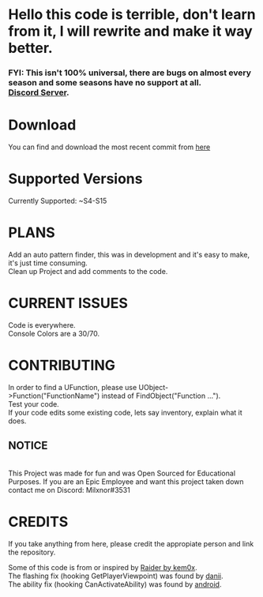 # Hello this code is terrible, don't learn from it, I will rewrite and make it way better.
### FYI: This isn't 100% universal, there are bugs on almost every season and some seasons have no support at all.<br> <a href="https://discord.gg/reboot">Discord Server</a>.

# Download
You can find and download the most recent commit from [here](https://nightly.link/Milxnor/Universal-Walking-Simulator/workflows/msbuild/master/Release.zip)

# Supported Versions
Currently Supported: ~S4-S15<br>

# PLANS

Add an auto pattern finder, this was in development and it's easy to make, it's just time consuming.<br>
Clean up Project and add comments to the code.<br>

# CURRENT ISSUES

Code is everywhere.<br>
Console Colors are a 30/70.<br>

# CONTRIBUTING

In order to find a UFunction, please use UObject->Function("FunctionName") instead of FindObject("Function ...").<br>
Test your code.<br>
If your code edits some existing code, lets say inventory, explain what it does.

## NOTICE
<br>
This Project was made for fun and was Open Sourced for Educational Purposes. If you are an Epic Employee and want this project taken down contact me on Discord: Milxnor#3531<br>

# CREDITS

If you take anything from here, please credit the appropiate person and link the repository.<br>

Some of this code is from or inspired by <a href="https://github.com/kem0x/raider3.5">Raider by kem0x</a>.
<br>
The flashing fix (hooking GetPlayerViewpoint) was found by  <a href="https://github.com/biggest-d">danii</a>.
<br>
The ability fix (hooking CanActivateAbility) was found by  <a href="https://github.com/android1337">android</a>.

